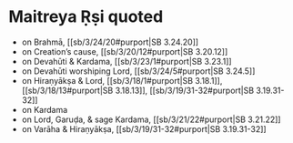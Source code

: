 # Maitreya Ṛṣi quoted

* on Brahmā, [[sb/3/24/20#purport|SB 3.24.20]]
* on Creation’s cause, [[sb/3/20/12#purport|SB 3.20.12]]
* on Devahūti & Kardama, [[sb/3/23/1#purport|SB 3.23.1]]
* on Devahūti worshiping Lord, [[sb/3/24/5#purport|SB 3.24.5]]
* on Hiraṇyākṣa & Lord, [[sb/3/18/1#purport|SB 3.18.1]], [[sb/3/18/13#purport|SB 3.18.13]], [[sb/3/19/31-32#purport|SB 3.19.31-32]]
* on Kardama 
* on Lord, Garuḍa, & sage Kardama, [[sb/3/21/22#purport|SB 3.21.22]]
* on Varāha & Hiraṇyākṣa, [[sb/3/19/31-32#purport|SB 3.19.31-32]]
